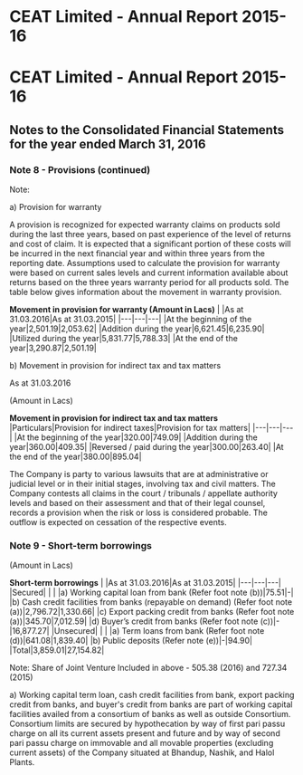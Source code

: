 # CEAT Limited - Annual Report 2015-16

# CEAT Limited - Annual Report 2015-16

## Notes to the Consolidated Financial Statements for the year ended March 31, 2016

### Note 8 - Provisions (continued)

Note:

a) Provision for warranty

A provision is recognized for expected warranty claims on products sold during the last three years, based on past experience of the level of returns and cost of claim. It is expected that a significant portion of these costs will be incurred in the next financial year and within three years from the reporting date. Assumptions used to calculate the provision for warranty were based on current sales levels and current information available about returns based on the three years warranty period for all products sold. The table below gives information about the movement in warranty provision.

**Movement in provision for warranty (Amount in Lacs)**
| |As at 31.03.2016|As at 31.03.2015|
|---|---|---|
|At the beginning of the year|2,501.19|2,053.62|
|Addition during the year|6,621.45|6,235.90|
|Utilized during the year|5,831.77|5,788.33|
|At the end of the year|3,290.87|2,501.19|

b) Movement in provision for indirect tax and tax matters

As at 31.03.2016

(Amount in Lacs)

**Movement in provision for indirect tax and tax matters**
|Particulars|Provision for indirect taxes|Provision for tax matters|
|---|---|---|
|At the beginning of the year|320.00|749.09|
|Addition during the year|360.00|409.35|
|Reversed / paid during the year|300.00|263.40|
|At the end of the year|380.00|895.04|

The Company is party to various lawsuits that are at administrative or judicial level or in their initial stages, involving tax and civil matters. The Company contests all claims in the court / tribunals / appellate authority levels and based on their assessment and that of their legal counsel, records a provision when the risk or loss is considered probable. The outflow is expected on cessation of the respective events.

### Note 9 - Short-term borrowings

(Amount in Lacs)

**Short-term borrowings**
| |As at 31.03.2016|As at 31.03.2015|
|---|---|---|
|Secured| | |
|a) Working capital loan from bank (Refer foot note (b))|75.51|-|
|b) Cash credit facilities from banks (repayable on demand) (Refer foot note (a))|2,796.72|1,330.66|
|c) Export packing credit from banks (Refer foot note (a))|345.70|7,012.59|
|d) Buyer’s credit from banks (Refer foot note (c))|-|16,877.27|
|Unsecured| | |
|a) Term loans from bank (Refer foot note (d))|641.08|1,839.40|
|b) Public deposits (Refer note (e))|-|94.90|
|Total|3,859.01|27,154.82|

Note: Share of Joint Venture Included in above - 505.38 (2016) and 727.34 (2015)

a) Working capital term loan, cash credit facilities from bank, export packing credit from banks, and buyer's credit from banks are part of working capital facilities availed from a consortium of banks as well as outside Consortium. Consortium limits are secured by hypothecation by way of first pari passu charge on all its current assets present and future and by way of second pari passu charge on immovable and all movable properties (excluding current assets) of the Company situated at Bhandup, Nashik, and Halol Plants.